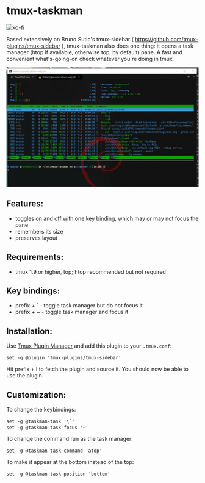 # tmux-taskman

[![ko-fi](https://www.ko-fi.com/img/githubbutton_sm.svg)](https://ko-fi.com/I3I1VA18)

Based extensively on Bruno Sutic's tmux-sidebar ( https://github.com/tmux-plugins/tmux-sidebar ),
tmux-taskman also does one thing: it opens a task manager (htop if available, otherwise top, by
default) pane. A fast and convenient what's-going-on check whatever you're doing in tmux.

![screenshot](https://raw.githubusercontent.com/arkane-systems/tmux-taskman/master/screenshot.gif)

## Features:

  * toggles on and off with one key binding, which may or may not focus the pane
  * remembers its size
  * preserves layout

## Requirements:

  * tmux 1.9 or higher, top; htop recommended but not required

## Key bindings:

  * prefix + ` - toggle task manager but do not focus it
  * prefix + ~ - toggle task manager and focus it

## Installation:

Use [Tmux Plugin Manager](https://github.com/tmux-plugins/tpm) and add this plugin
to your `.tmux.conf`:

```
set -g @plugin 'tmux-plugins/tmux-sidebar'
```

Hit prefix + I to fetch the plugin and source it. You should now be able to use the plugin.

## Customization:

To change the keybindings:

```
set -g @taskman-task '\`'
set -g @taskman-task-focus '~'
```

To change the command run as the task manager:

```
set -g @taskman-task-command 'atop'
```

To make it appear at the bottom instead of the top:

```
set -g @taskman-task-position 'bottom'
```
